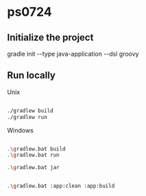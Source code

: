 # ps0724

## Initialize the project
gradle init --type java-application  --dsl groovy

## Run locally
Unix
```sh

./gradlew build
./gradlew run

```

Windows
```sh

.\gradlew.bat build
.\gradlew.bat run

.\gradlew.bat jar


.\gradlew.bat :app:clean :app:build




````